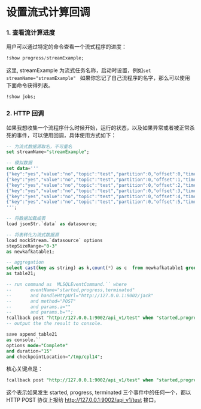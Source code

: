 # 设置流式计算回调

### 1. 查看流计算进度
用户可以通过特定的命令查看一个流式程序的进度：

```sql
!show progress/streamExample;
```

这里, streamExample 为流式任务名称，启动时设置，例如```set streamName="streamExample" ```
如果你忘记了自己流程序的名字，那么可以使用下面命令获得列表。

```sql
!show jobs;
```

### 2. HTTP 回调
如果我想收集一个流程序什么时候开始，运行的状态，以及如果异常或者被正常杀死的事件，可以使用回调，具体使用方式如下：

```sql
-- 为流式数据源取名，不可重名
set streamName="streamExample";

-- 模拟数据
set data='''
{"key":"yes","value":"no","topic":"test","partition":0,"offset":0,"timestamp":"2008-01-24 18:01:01.001","timestampType":0}
{"key":"yes","value":"no","topic":"test","partition":0,"offset":1,"timestamp":"2008-01-24 18:01:01.002","timestampType":0}
{"key":"yes","value":"no","topic":"test","partition":0,"offset":2,"timestamp":"2008-01-24 18:01:01.003","timestampType":0}
{"key":"yes","value":"no","topic":"test","partition":0,"offset":3,"timestamp":"2008-01-24 18:01:01.003","timestampType":0}
{"key":"yes","value":"no","topic":"test","partition":0,"offset":4,"timestamp":"2008-01-24 18:01:01.003","timestampType":0}
{"key":"yes","value":"no","topic":"test","partition":0,"offset":5,"timestamp":"2008-01-24 18:01:01.003","timestampType":0}
''';

-- 将数据加载成表
load jsonStr.`data` as datasource;

-- 将表转化为流式数据源
load mockStream.`datasource` options 
stepSizeRange="0-3"
as newkafkatable1;

-- aggregation 
select cast(key as string) as k,count(*) as c  from newkafkatable1 group by key
as table21;

-- run command as  MLSQLEventCommand.`` where
--       eventName="started,progress,terminated"
--       and handleHttpUrl="http://127.0.0.1:9002/jack"
--       and method="POST"
--       and params.a=""
--       and params.b="";
!callback post "http://127.0.0.1:9002/api_v1/test" when "started,progress,terminated";
-- output the the result to console.

save append table21  
as console.`` 
options mode="Complete"
and duration="15"
and checkpointLocation="/tmp/cpl14";
```
核心关键点是：

```sql
!callback post "http://127.0.0.1:9002/api_v1/test" when "started,progress,terminated";
```

这个表示如果发生 started, progress, terminated 三个事件中的任何一个，都以 HTTP POST 协议上报给 http://127.0.0.1:9002/api_v1/test 接口。
